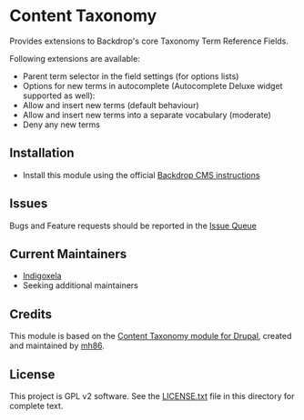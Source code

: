 # Content Taxonomy

Provides extensions to Backdrop's core Taxonomy Term Reference Fields.

Following extensions are available:

- Parent term selector in the field settings (for options lists)
- Options for new terms in autocomplete (Autocomplete Deluxe widget supported as well):
- Allow and insert new terms (default behaviour)
- Allow and insert new terms into a separate vocabulary (moderate)
- Deny any new terms

## Installation

- Install this module using the official 
  [Backdrop CMS instructions](https://backdropcms.org/guide/modules)

## Issues

Bugs and Feature requests should be reported in the
[Issue Queue](https://github.com/backdrop-contrib/content_taxonomy/issues)

## Current Maintainers

- [Indigoxela](https://github.com/indigoxela)
- Seeking additional maintainers

## Credits

This module is based on the
[Content Taxonomy module for Drupal](https://www.drupal.org/project/content_taxonomy),
created and maintained by [mh86](https://www.drupal.org/u/mh86).

## License

This project is GPL v2 software. See the [LICENSE.txt](https://github.com/backdrop-contrib/i18n/blob/1.x-1.x/LICENSE.txt) 
file in this directory for complete text.
